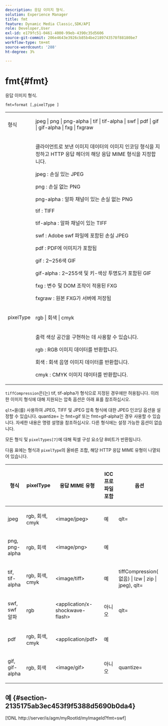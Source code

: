 ```yaml
---
description: 응답 이미지 형식.
solution: Experience Manager
title: fmt
feature: Dynamic Media Classic,SDK/API
role: Developer,User
exl-id: e179fc51-0461-4000-99eb-4390c35d5606
source-git-commit: 206e4643e3926cb85b4be2189743578f88180be7
workflow-type: tm+mt
source-wordcount: '288'
ht-degree: 3%

---
```


# fmt{#fmt}

응답 이미지 형식.

`fmt=format [,pixelType ]`

<table id="simpletable_66FAABB7BD7A4BBB815A570BEA4C1AE8"> 
 <tr class="strow"> 
  <td class="stentry"> <p><span class="codeph"> <span class="varname"> 형식</span> </span> </p></td> 
  <td class="stentry"> <p><span class="codeph">jpeg | png | png-alpha | tif | tif-alpha | swf | pdf | gif | gif-alpha | fxg | fxgraw</span> </p></td> 
 </tr> 
 <tr class="strow"> 
  <td class="stentry"></td> 
  <td class="stentry"> <p> 클라이언트로 보낸 이미지 데이터의 이미지 인코딩 형식을 지정하고 HTTP 응답 헤더의 해당 응답 MIME 형식을 지정합니다. </p> <p> <span class="codeph"> jpeg </span>: 손실 있는 JPEG </p> <p> <span class="codeph"> png </span>: 손실 없는 PNG </p> <p> <span class="codeph"> png-alpha </span>: 알파 채널이 있는 손실 없는 PNG </p> <p> <span class="codeph"> tif </span>: TIFF </p> <p> <span class="codeph"> tif-alpha </span>: 알파 채널이 있는 TIFF </p> <p> <span class="codeph"> swf </span>: Adobe swf 파일에 포함된 손실 JPEG </p> <p> <span class="codeph"> pdf </span>: PDF에 이미지가 포함됨 </p> <p> <span class="codeph"> gif </span>: 2~256색 GIF </p> <p> <span class="codeph"> gif-alpha </span>: 2~255색 및 키-색상 투명도가 포함된 GIF </p> <p> <span class="codeph"> fxg </span>: 변수 및 DOM 조작이 적용된 FXG </p> <p> <span class="codeph"> fxgraw </span>: 원본 FXG가 서버에 저장됨 </p> </td> 
 </tr> 
 <tr class="strow"> 
  <td class="stentry"> <p><span class="codeph"> <span class="varname"> pixelType</span> </span> </p></td> 
  <td class="stentry"> <p><span class="codeph"> rgb | 회색 | cmyk</span> </p></td> 
 </tr> 
 <tr class="strow"> 
  <td class="stentry"></td> 
  <td class="stentry"> <p> 출력 색상 공간을 구현하는 데 사용할 수 있습니다. </p> <p> <span class="codeph"> rgb </span>: RGB 이미지 데이터를 반환합니다. </p> <p> <span class="codeph"> 회색 </span>: 회색 음영 이미지 데이터를 반환합니다. </p> <p> <span class="codeph"> cmyk </span>: CMYK 이미지 데이터를 반환합니다. </p> </td> 
 </tr> 
</table>

`tiffCompression`은(는) tif, tif-alpha가 형식으로 지정된 경우에만 허용됩니다. 이러한 이미지 형식에 대해 지원되는 압축 옵션은 아래 표를 참조하십시오.

`qlt=`을(를) 사용하여 JPEG, TIFF 및 JPEG 압축 형식에 대한 JPEG 인코딩 옵션을 설정할 수 있습니다. quantize= 는 fmt=gif 또는 fmt=gif-alpha인 경우 사용할 수 있습니다. 자세한 내용은 명령 설명을 참조하십시오. 다른 형식에는 설정 가능한 옵션이 없습니다.

모든 형식 및 `pixelTypes[7]`에 대해 픽셀 구성 요소당 8비트가 반환됩니다.

다음 표에는 형식과 `pixelType`의 올바른 조합, 해당 HTTP 응답 MIME 유형이 나열되어 있습니다.

<table id="table_54AFE58185004C74971EFBA845E177B6"> 
 <thead> 
  <tr> 
   <th colname="col1" class="entry"> <p><span class="varname"> 형식</span> </p> </th> 
   <th colname="col2" class="entry"> <p><span class="varname"> pixelType</span> </p> </th> 
   <th colname="col3" class="entry"> <p>응답 MIME 유형 </p> </th> 
   <th colname="col4" class="entry"> <p>ICC 프로파일 포함 </p> </th> 
   <th colname="col5" class="entry"> <p>옵션 </p> </th> 
  </tr> 
 </thead>
 <tbody> 
  <tr> 
   <td> <p>jpeg </p> </td> 
   <td> <p>rgb, 회색, cmyk </p> </td> 
   <td> <p>&lt;image/jpeg&gt; </p> </td> 
   <td> <p>예 </p> </td> 
   <td> <p><span class="codeph"> qlt=</span> </p> </td> 
  </tr> 
  <tr> 
   <td> <p>png, png-alpha </p> </td> 
   <td> <p>rgb, 회색 </p> </td> 
   <td> <p>&lt;image/png&gt; </p> </td> 
   <td> <p>예 </p> </td> 
   <td> <p> </p> </td> 
  </tr> 
  <tr> 
   <td> <p>tif, tif-alpha </p> </td> 
   <td> <p>rgb, 회색, cmyk </p> </td> 
   <td> <p>&lt;image/tiff&gt; </p> </td> 
   <td> <p>예 </p> </td> 
   <td> <p><span class="codeph"> <span class="varname"> tiffCompression</span>( 없음) | lzw | zip | jpeg), qlt=</span> </p> </td> 
  </tr> 
  <tr> 
   <td> <p>swf, swf 알파 </p> </td> 
   <td> <p>rgb </p> </td> 
   <td> <p>&lt;application/x-shockwave-flash&gt; </p> </td> 
   <td> <p>아니오 </p> </td> 
   <td> <p><span class="codeph"> qlt= </span> </p> </td> 
  </tr> 
  <tr> 
   <td> <p>pdf </p> </td> 
   <td> <p>rgb, 회색, cmyk </p> </td> 
   <td> <p>&lt;application/pdf&gt; </p> </td> 
   <td> <p>예 </p> </td> 
   <td> <p> </p> </td> 
  </tr> 
  <tr> 
   <td> <p>gif, gif-alpha </p> </td> 
   <td> <p>rgb, 회색 </p> </td> 
   <td> <p>&lt;image/gif&gt; </p> </td> 
   <td> <p>아니오 </p> </td> 
   <td> <p><span class="codeph"> quantize=</span> </p> </td> 
  </tr> 
 </tbody> 
</table>

## 예 {#section-2135175ab3ec453f9f5388d5690b0da4}

[!DNL http://server/is/agm/myRootId/myImageId?fmt=swf]
